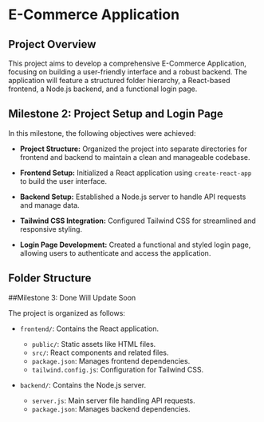 # E-Commerce Application

## Project Overview

This project aims to develop a comprehensive E-Commerce Application, focusing on building a user-friendly interface and a robust backend. The application will feature a structured folder hierarchy, a React-based frontend, a Node.js backend, and a functional login page.

## Milestone 2: Project Setup and Login Page

In this milestone, the following objectives were achieved:

- **Project Structure:** Organized the project into separate directories for frontend and backend to maintain a clean and manageable codebase.

- **Frontend Setup:** Initialized a React application using `create-react-app` to build the user interface.

- **Backend Setup:** Established a Node.js server to handle API requests and manage data.

- **Tailwind CSS Integration:** Configured Tailwind CSS for streamlined and responsive styling.

- **Login Page Development:** Created a functional and styled login page, allowing users to authenticate and access the application.

## Folder Structure

##Milestone 3: Done Will Update Soon

The project is organized as follows:

- `frontend/`: Contains the React application.

  - `public/`: Static assets like HTML files.
  - `src/`: React components and related files.
  - `package.json`: Manages frontend dependencies.
  - `tailwind.config.js`: Configuration for Tailwind CSS.

- `backend/`: Contains the Node.js server.
  - `server.js`: Main server file handling API requests.
  - `package.json`: Manages backend dependencies.
